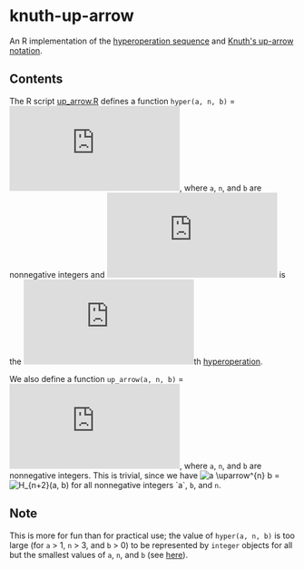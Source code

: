 knuth-up-arrow
=============================

An R implementation of the [hyperoperation sequence](https://en.wikipedia.org/wiki/Hyperoperation) and [Knuth's up-arrow notation](https://en.wikipedia.org/wiki/Knuth%27s_up-arrow_notation).

## Contents

The R script [up_arrow.R](up_arrow.R) defines a function `hyper(a, n, b)` = ![H_n(a, b)](https://latex.codecogs.com/gif.latex?H_n(a,&space;b)), where `a`, `n`, and `b` are nonnegative integers and ![H_n](https://latex.codecogs.com/gif.latex?H_n) is the ![n](https://latex.codecogs.com/gif.latex?n)th [hyperoperation](https://en.wikipedia.org/wiki/Hyperoperation).

We also define a function `up_arrow(a, n, b)` = ![a \uparrow^n b](https://latex.codecogs.com/gif.latex?a%20%5Cuparrow%5En%20b), where `a`, `n`, and `b` are nonnegative integers.
This is trivial, since we have ![a \uparrow^{n} b](https://latex.codecogs.com/gif.latex?a&space;\uparrow^{n}&space;b) = ![H_{n+2}(a, b)](https://latex.codecogs.com/gif.latex?H_{n+2}(a,&space;b)) for all nonnegative integers `a`, `b`, and `n`.

## Note

This is more for fun than for practical use; the value of `hyper(a, n, b)` is too large (for `a` > 1, `n` > 3, and `b` > 0) to be represented by `integer` objects for all but the smallest values of `a`, `n`, and `b` (see [here](https://en.wikipedia.org/wiki/Knuth%27s_up-arrow_notation#Tables_of_values)).
